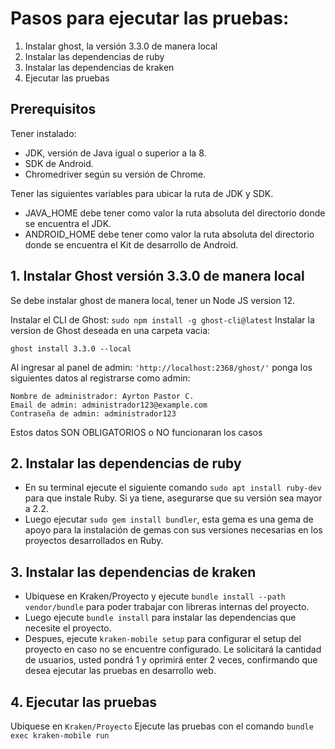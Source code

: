 # Pasos para ejecutar las pruebas:
1. Instalar ghost, la versión 3.3.0 de manera local
2. Instalar las dependencias de ruby
3. Instalar las dependencias de kraken
4. Ejecutar las pruebas

## Prerequisitos
Tener instalado:
- JDK, versión de Java igual o superior a la 8.
- SDK de Android.
- Chromedriver según su versión de Chrome.

Tener las siguientes variables para ubicar la ruta de JDK y SDK.
- JAVA_HOME debe tener como valor la ruta absoluta del directorio donde se encuentra el JDK.
- ANDROID_HOME debe tener como valor la ruta absoluta del directorio donde se encuentra el Kit de desarrollo de Android.

## 1. Instalar Ghost versión 3.3.0 de manera local
Se debe instalar ghost de manera local, tener un Node JS version 12.

Instalar el CLI de Ghost:
```sudo npm install -g ghost-cli@latest```
Instalar la version de Ghost deseada en una carpeta vacia:

```ghost install 3.3.0 --local```

Al ingresar al panel de admin: ```'http://localhost:2368/ghost/'``` ponga los siguientes datos al registrarse como admin:
```
Nombre de administrador: Ayrton Pastor C.
Email de admin: administrador123@example.com
Contraseña de admin: administrador123
```
Estos datos SON OBLIGATORIOS o NO funcionaran los casos

## 2. Instalar las dependencias de ruby
- En su terminal ejecute el siguiente comando ```sudo apt install ruby-dev``` para que instale Ruby. Si ya tiene, asegurarse que su versión sea mayor a 2.2.
- Luego ejecutar ```sudo gem install bundler```, esta gema es una gema de apoyo para la instalación de gemas con sus versiones necesarias en los proyectos desarrollados en Ruby.

## 3. Instalar las dependencias de kraken
- Ubiquese en Kraken/Proyecto y ejecute ```bundle install --path vendor/bundle``` para poder trabajar con libreras internas del proyecto.
- Luego ejecute ```bundle install``` para instalar las dependencias que necesite el proyecto.
- Despues, ejecute ```kraken-mobile setup``` para configurar el setup del proyecto en caso no se encuentre configurado. Le solicitará la cantidad de usuarios, usted pondrá 1 y oprimirá enter 2 veces, confirmando que desea ejecutar las pruebas en desarrollo web.

## 4. Ejecutar las pruebas
Ubiquese en ```Kraken/Proyecto``` Ejecute las pruebas con el comando ```bundle exec kraken-mobile run```
